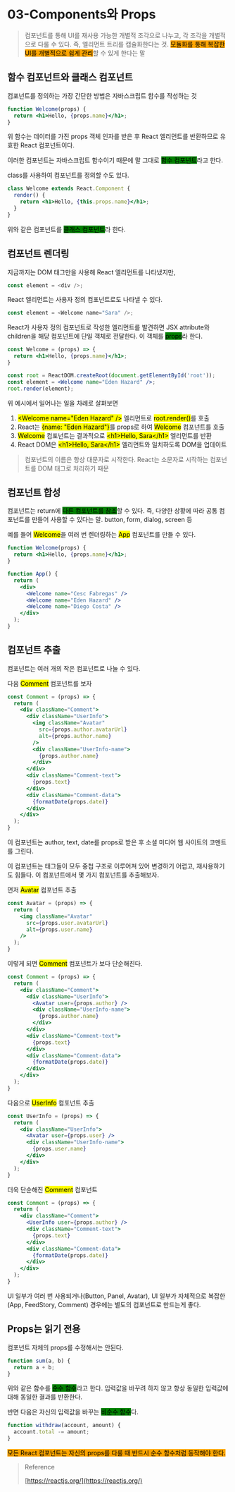 # 03-Components와 Props

> 컴포넌트를 통해 UI를 재사용 가능한 개별적 조각으로 나누고, 각 조각을 개별적으로 다룰 수 있다. 즉, 엘리먼트 트리를 캡슐화한다는 것. <mark style="background-color:orange;">모듈화를 통해 복잡한 UI를 개별적으로 쉽게 관리</mark>할 수 있게 한다는 말

## 함수 컴포넌트와 클래스 컴포넌트

컴포넌트를 정의하는 가장 간단한 방법은 자바스크립트 함수를 작성하는 것

```jsx
function Welcome(props) {
  return <h1>Hello, {props.name}</h1>;
}
```

위 함수는 데이터를 가진 props 객체 인자를 받은 후 React 엘리먼트를 반환하므로 유효한 React 컴포넌트이다.

이러한 컴포넌트는 자바스크립트 함수이기 때문에 말 그대로 <mark style="background-color:green;">함수 컴포넌트</mark>라고 한다.



class를 사용하여 컴포넌트를 정의할 수도 있다.

```jsx
class Welcome extends React.Component {
  render() {
    return <h1>Hello, {this.props.name}</h1>;
  }
}
```

위와 같은 컴포넌트를 <mark style="background-color:green;">클래스 컴포넌트</mark>라 한다.

## 컴포넌트 렌더링

지금까지는 DOM 태그만을 사용해 React 엘리먼트를 나타냈지만,

```javascript
const element = <div />;
```

React 엘리먼트는 사용자 정의 컴포넌트로도 나타낼 수 있다.

```javascript
const element = <Welcome name="Sara" />;
```

React가 사용자 정의 컴포넌트로 작성한 엘리먼트를 발견하면 JSX attribute와 children을 해당 컴포넌트에 단일 객체로 전달한다. 이 객체를 <mark style="background-color:green;">props</mark>라 한다.

```jsx
const Welcome = (props) => {
  return <h1>Hello, {props.name}</h1>;
}

const root = ReactDOM.createRoot(document.getElementById('root'));
const element = <Welcome name="Eden Hazard" />;
root.render(element);
```

위 예시에서 일어나는 일을 차례로 살펴보면

1. <mark style="background-color:yellow;">\<Welcome name="Eden Hazard" /></mark> 엘리먼트로 <mark style="background-color:yellow;">root.render()</mark>를 호출
2. React는 <mark style="background-color:yellow;">{name: "Eden Hazard"}</mark>를 props로 하여 <mark style="background-color:yellow;">Welcome</mark> 컴포넌트를 호출
3. <mark style="background-color:yellow;">Welcome</mark> 컴포넌트는 결과적으로 <mark style="background-color:yellow;">\<h1>Hello, Sara\</h1></mark> 엘리먼트를 반환
4. React DOM은 <mark style="background-color:yellow;">\<h1>Hello, Sara\</h1></mark> 엘리먼트와 일치하도록 DOM을 업데이트

> 컴포넌트의 이름은 항상 대문자로 시작한다. React는 소문자로 시작하는 컴포넌트를 DOM 태그로 처리하기 때문

## 컴포넌트 합성

컴포넌트는 return에 <mark style="background-color:green;">다른 컴포넌트를 참조</mark>할 수 있다. 즉, 다양한 상황에 따라 공통 컴포넌트를 만들어 사용할 수 있다는 말. button, form, dialog, screen 등

예를 들어 <mark style="background-color:yellow;">Welcome</mark>을 여러 번 렌더링하는 <mark style="background-color:yellow;">App</mark> 컴포넌트를 만들 수 있다.

```jsx
function Welcome(props) {
  return <h1>Hello, {props.name}</h1>;
}

function App() {
  return (
    <div>
      <Welcome name="Cesc Fabregas" />
      <Welcome name="Eden Hazard" />
      <Welcome name="Diego Costa" />
    </div>
  );
}
```

## 컴포넌트 추출

컴포넌트는 여러 개의 작은 컴포넌트로 나눌 수 있다.

다음 <mark style="background-color:yellow;">Comment</mark> 컴포넌트를 보자

```jsx
const Comment = (props) => {
  return (
    <div className="Comment">
      <div className="UserInfo">
        <img className="Avatar"
          src={props.author.avatarUrl}
          alt={props.author.name}
        />
        <div className="UserInfo-name">
          {props.author.name}
        </div>
      </div>
      <div className="Comment-text">
        {props.text}
      </div>
      <div className="Comment-data">
        {formatDate(props.date)}
      </div>
    </div>
  );
}
```

이 컴포넌트는 author, text, date를 props로 받은 후 소셜 미디어 웹 사이트의 코멘트를 그린다.

이 컴포넌트는 태그들이 모두 중첩 구조로 이루어져 있어 변경하기 어렵고, 재사용하기도 힘들다. 이 컴포넌트에서 몇 가지 컴포넌트를 추출해보자.

먼저 <mark style="background-color:yellow;">Avatar</mark> 컴포넌트 추출

```jsx
const Avatar = (props) => {
  return (
    <img className="Avatar"
      src={props.user.avatarUrl}
      alt={props.user.name}
    />
  );
}
```

이렇게 되면 <mark style="background-color:yellow;">Comment</mark> 컴포넌트가 보다 단순해진다.

```jsx
const Comment = (props) => {
  return (
    <div className="Comment">
      <div className="UserInfo">
        <Avatar user={props.author} />
        <div className="UserInfo-name">
          {props.author.name}
        </div>
      </div>
      <div className="Comment-text">
        {props.text}
      </div>
      <div className="Comment-data">
        {formatDate(props.date)}
      </div>
    </div>
  );
}
```

다음으로 <mark style="background-color:yellow;">UserInfo</mark> 컴포넌트 추출

```jsx
const UserInfo = (props) => {
  return (
    <div className="UserInfo">
      <Avatar user={props.user} />
      <div className="UserInfo-name">
        {props.user.name}
      </div>
    </div>
  );
}
```

더욱 단순해진 <mark style="background-color:yellow;">Comment</mark> 컴포넌트

```jsx
const Comment = (props) => {
  return (
    <div className="Comment">
      <UserInfo user={props.author} />
      <div className="Comment-text">
        {props.text}
      </div>
      <div className="Comment-data">
        {formatDate(props.date)}
      </div>
    </div>
  );
}
```

UI 일부가 여러 번 사용되거나(Button, Panel, Avatar), UI 일부가 자체적으로 복잡한(App, FeedStory, Comment) 경우에는 별도의 컴포넌트로 만드는게 좋다.

## Props는 읽기 전용

컴포넌트 자체의 props를 수정해서는 안된다.

```javascript
function sum(a, b) {
  return a + b;
}
```

위와 같은 함수를 <mark style="background-color:green;">순수 함수</mark>라고 한다. 입력값을 바꾸려 하지 않고 항상 동일한 입력값에 대해 동일한 결과를 반환한다.

반면 다음은 자신의 입력값을 바꾸는 <mark style="background-color:green;">비순수 함수</mark>다.

```javascript
function withdraw(account, amount) {
  account.total -= amount;
}
```

<mark style="background-color:orange;">모든 React 컴포넌트는 자신의 props를 다룰 때 반드시 순수 함수처럼 동작해야 한다.</mark>

> Reference
>
> [https://reactjs.org/](https://reactjs.org/)
